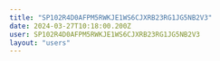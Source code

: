 ```yaml
---
title: "SP102R4D0AFPM5RWKJE1WS6CJXRB23RG1JG5NB2V3"
date: 2024-03-27T10:18:00.200Z
user: SP102R4D0AFPM5RWKJE1WS6CJXRB23RG1JG5NB2V3
layout: "users"
---
```

    